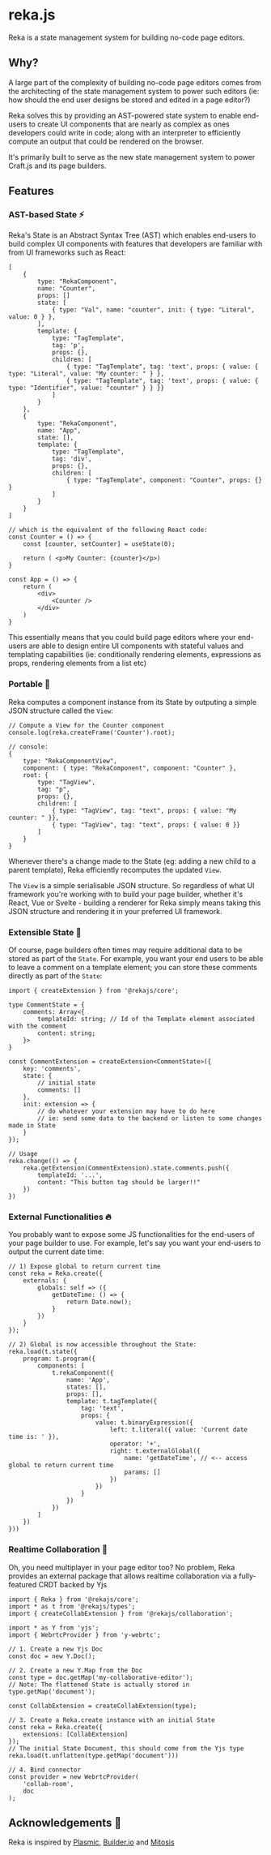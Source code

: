 # reka.js 

Reka is a state management system for building no-code page editors.

## Why?

A large part of the complexity of building no-code page editors comes from the architecting of the state management system to power such editors (ie: how should the end user designs be stored and edited in a page editor?)

Reka solves this by providing an AST-powered state system to enable end-users to create UI components that are nearly as complex as ones developers could write in code; along with an interpreter to efficiently compute an output that could be rendered on the browser.

It's primarily built to serve as the new state management system to power Craft.js and its page builders.

## Features

### AST-based State :zap:

Reka's State is an Abstract Syntax Tree (AST) which enables end-users to build complex UI components with features that developers are familiar with from UI frameworks such as React:

```tsx
[
    {
        type: "RekaComponent",
        name: "Counter",
        props: []
        state: [
            { type: "Val", name: "counter", init: { type: "Literal", value: 0 } },
        ],
        template: {
            type: "TagTemplate",
            tag: 'p',
            props: {},
            children: [
                { type: "TagTemplate", tag: 'text', props: { value: { type: "Literal", value: "My counter: " } },            
                { type: "TagTemplate", tag: 'text', props: { value: { type: "Identifier", value: "counter" } } }}
            ]
        }
    },
    {
        type: "RekaComponent",
        name: "App",
        state: [],
        template: {
            type: "TagTemplate",
            tag: 'div',
            props: {},
            children: [
                { type: "TagTemplate", component: "Counter", props: {} }
            ]
        }
    }
]

// which is the equivalent of the following React code:
const Counter = () => {
    const [counter, setCounter] = useState(0);

    return ( <p>My Counter: {counter}</p>)
}

const App = () => {
    return (
        <div>
            <Counter />
        </div>
    )
}
```

This essentially means that you could build page editors where your end-users are able to design entire UI components with stateful values and templating capabilities (ie: conditionally rendering elements, expressions as props, rendering elements from a list etc)

### Portable :car:

Reka computes a component instance from its State by outputing a simple JSON structure called the `View`: 

```tsx
// Compute a View for the Counter component
console.log(reka.createFrame('Counter').root);

// console:
{
    type: "RekaComponentView",
    component: { type: "RekaComponent", component: "Counter" },
    root: {
        type: "TagView",
        tag: "p",
        props: {},
        children: [
            { type: "TagView", tag: "text", props: { value: "My counter: " }},
            { type: "TagView", tag: "text", props: { value: 0 }}
        ]
    }
}
```

Whenever there's a change made to the State (eg: adding a new child to a parent template), Reka efficiently recomputes the updated `View`.

The `View` is a simple serialisable JSON structure. So regardless of what UI framework you're working with to build your page builder, whether it's React, Vue or Svelte - building a renderer for Reka simply means taking this JSON structure and rendering it in your preferred UI framework.

### Extensible State :hammer:

Of course, page builders often times may require additional data to be stored as part of the `State`. For example, you want your end users to be able to leave a comment on a template element; you can store these comments directly as part of the `State`: 

```tsx
import { createExtension } from '@rekajs/core';

type CommentState = {
    comments: Array<{
        templateId: string; // Id of the Template element associated with the comment
        content: string;
    }>
}

const CommentExtension = createExtension<CommentState>({
    key: 'comments', 
    state: {
        // initial state
        comments: []
    },
    init: extension => {
        // do whatever your extension may have to do here
        // ie: send some data to the backend or listen to some changes made in State
    }
});

// Usage
reka.change(() => {
    reka.getExtension(CommentExtension).state.comments.push({
        templateId: '...',
        content: "This button tag should be larger!!" 
    })
})
```

### External Functionalities :fire:

You probably want to expose some JS functionalities for the end-users of your page builder to use. For example, let's say you want your end-users to output the current date time:

```tsx
// 1) Expose global to return current time
const reka = Reka.create({
    externals: {
        globals: self => ({
            getDateTime: () => {
                return Date.now();
            }
        })
    }
});

// 2) Global is now accessible throughout the State:
reka.load(t.state({
    program: t.program({
        components: [
            t.rekaComponent({
                name: 'App',
                states: [],
                props: [],
                template: t.tagTemplate({
                    tag: 'text',
                    props: {
                        value: t.binaryExpression({
                            left: t.literal({ value: 'Current date time is: ' }),
                            operator: '+',
                            right: t.externalGlobal({
                                name: 'getDateTime', // <-- access global to return current time
                                params: []
                            })
                        })
                    }
                })
            })
        ]
    })
}))

```

### Realtime Collaboration :tada:

Oh, you need multiplayer in your page editor too? No problem, Reka provides an external package that allows realtime collaboration via a fully-featured CRDT backed by Yjs

```tsx
import { Reka } from '@rekajs/core';
import * as t from '@rekajs/types';
import { createCollabExtension } from '@rekajs/collaboration';

import * as Y from 'yjs';
import { WebrtcProvider } from 'y-webrtc';

// 1. Create a new Yjs Doc
const doc = new Y.Doc();

// 2. Create a new Y.Map from the Doc
const type = doc.getMap('my-collaborative-editor');
// Note: The flattened State is actually stored in type.getMap('document');

const CollabExtension = createCollabExtension(type);

// 3. Create a Reka.create instance with an initial State
const reka = Reka.create({
    extensions: [CollabExtension]
}); 
// The initial State Document, this should come from the Yjs type
reka.load(t.unflatten(type.getMap('document')))

// 4. Bind connector
const provider = new WebrtcProvider(
    'collab-room',
    doc
);
```

## Acknowledgements :raised_hands:

Reka is inspired by [Plasmic](https://www.plasmic.app/), [Builder.io](https://builder.io) and [Mitosis](https://github.com/BuilderIO/mitosis)